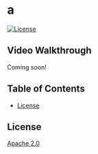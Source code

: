 a
====
[![License](https://img.shields.io/badge/License-Apache%202.0-blue.svg)](https://opensource.org/licenses/Apache-2.0)

Video Walkthrough
---
Coming soon! <!--Watch [walkthrough!](https://youtu.be/watch?v=NpEaa2P7qZI)-->

Table of Contents
---
- [License](#license)

License
---
[Apache 2.0](https://opensource.org/licenses/Apache-2.0)

